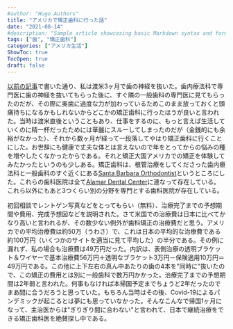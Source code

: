 ```yaml
---
#author: "Hugo Authors"
title: "アメリカで矯正歯科に行った話"
date: "2021-08-14"
#description: "Sample article showcasing basic Markdown syntax and formatting for HTML elements."
tags: ["歯", "矯正歯科"]
categories: ["アメリカ生活"]
ShowToc: true
TocOpen: true
draft: false
---
```



[以前の記事](https://www.yusaito.com/blog/posts/uslife/sb_teeth/)で書いた通り、私は渡米3ヶ月で歯の神経を抜いた。歯内療法科で専門医に歯の神経を抜いてもらった後に、すぐ隣の一般歯科の専門医に見てもらったのだが、その際に奥歯に過度な力が加わっているためこのまま放っておくと頭痛持ちになるかもしれないからどこかの矯正歯科に行ったほうが良いと言われた。当時は渡米直後ということもあり、仕事をするのに、もっと言えば生活していくのに精一杯だったためには華麗にスルーしてしまったのだが（金銭的にも余裕がなかった）、それから数ヶ月が経って一段落してやはり矯正歯科に行くことにした。お世辞にも健康で丈夫な体とは言えないので年をとってからの悩みの種を増やしたくなかったからである。それと矯正大国アメリカでの矯正を体験してみたかったというのも少しある。矯正歯科は、根管治療をしてくださった歯内療法科と一般歯科のすぐ近くにある[Santa Barbara Orthodontist](http://www.sborthodontics.com/)というところにした。これらの歯科医院は全て[Alamar Dental Center](https://www.google.com/maps/place/%E3%82%A2%E3%83%A9%E3%83%9E%E3%83%BC%E3%83%BB%E3%83%87%E3%83%B3%E3%82%BF%E3%83%AB%E3%83%BB%E3%82%BB%E3%83%B3%E3%82%BF%E3%83%BC/@34.4389881,-119.7240706,15z/data=!4m5!3m4!1s0x0:0xdc20bbc76f41883c!8m2!3d34.4390077!4d-119.7240401)に連なって存在している。これら以外にもあと3つくらい別の分野を専門とする歯科医院が存在している。

初回相談でレントゲン写真などをとってもらい（無料）、治療完了までの予想期間や費用、完成予想図などを説明された。さて米国での治療費は日本に比べてかなり高いと言われるが、その数少ない例外が歯科矯正の治療費だと思う。アメリカでの平均治療費は約50万（うわさ）で、これは日本の平均的な治療費である約100万円（いくつかのサイトを適当に見て平均した）の半分である。その例に漏れず、私の場合も治療費は49万円だった。内訳は、表側治療の透明ブラケット＆ワイヤーで基本治療費56万円＋透明なブラケット3万円－保険適用10万円＝49万円である。この他に上下左右の真ん中あたりの歯の4本を"同時に"抜いたので、この矯正の費用とは別に一般歯科で数万円かかった。治療完了までの予想期間は2年弱と言われた。何事もなければ本帰国予定までちょうど2年だったのでまあ間に合うだろうと思っていた。もちろん当時はその後、Covid-19によるパンデミックが起こるとは夢にも思っていなかった。そんなこんなで帰国1ヶ月になって、主治医からは"ぎりぎり間に合わない"と言われて、日本で継続治療をできる矯正歯科医を絶賛探し中である。